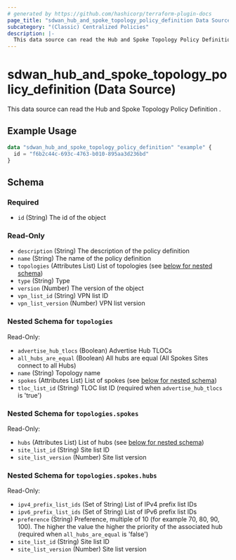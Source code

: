 ```yaml
---
# generated by https://github.com/hashicorp/terraform-plugin-docs
page_title: "sdwan_hub_and_spoke_topology_policy_definition Data Source - terraform-provider-sdwan"
subcategory: "(Classic) Centralized Policies"
description: |-
  This data source can read the Hub and Spoke Topology Policy Definition .
---
```


# sdwan_hub_and_spoke_topology_policy_definition (Data Source)

This data source can read the Hub and Spoke Topology Policy Definition .

## Example Usage

```terraform
data "sdwan_hub_and_spoke_topology_policy_definition" "example" {
  id = "f6b2c44c-693c-4763-b010-895aa3d236bd"
}
```

<!-- schema generated by tfplugindocs -->
## Schema

### Required

- `id` (String) The id of the object

### Read-Only

- `description` (String) The description of the policy definition
- `name` (String) The name of the policy definition
- `topologies` (Attributes List) List of topologies (see [below for nested schema](#nestedatt--topologies))
- `type` (String) Type
- `version` (Number) The version of the object
- `vpn_list_id` (String) VPN list ID
- `vpn_list_version` (Number) VPN list version

<a id="nestedatt--topologies"></a>
### Nested Schema for `topologies`

Read-Only:

- `advertise_hub_tlocs` (Boolean) Advertise Hub TLOCs
- `all_hubs_are_equal` (Boolean) All hubs are equal (All Spokes Sites connect to all Hubs)
- `name` (String) Topology name
- `spokes` (Attributes List) List of spokes (see [below for nested schema](#nestedatt--topologies--spokes))
- `tloc_list_id` (String) TLOC list ID (required when `advertise_hub_tlocs` is 'true')

<a id="nestedatt--topologies--spokes"></a>
### Nested Schema for `topologies.spokes`

Read-Only:

- `hubs` (Attributes List) List of hubs (see [below for nested schema](#nestedatt--topologies--spokes--hubs))
- `site_list_id` (String) Site list ID
- `site_list_version` (Number) Site list version

<a id="nestedatt--topologies--spokes--hubs"></a>
### Nested Schema for `topologies.spokes.hubs`

Read-Only:

- `ipv4_prefix_list_ids` (Set of String) List of IPv4 prefix list IDs
- `ipv6_prefix_list_ids` (Set of String) List of IPv6 prefix list IDs
- `preference` (String) Preference, multiple of 10 (for example 70, 80, 90, 100). The higher the value the higher the priority of the associated hub (required when `all_hubs_are_equal` is 'false')
- `site_list_id` (String) Site list ID
- `site_list_version` (Number) Site list version
